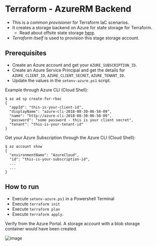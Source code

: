 # Terraform - AzureRM Backend

* This is a _common provisioner_ for Terraform IaC scenarios.
* It creates a storage backend on Azure for state storage for Terraform.
  * Read about offsite state storage [here](https://www.terraform.io/docs/backends/).
* _Terraform itself_ is used to provision this stage storage account. 

## Prerequisites

* Create an Azure account and get your `AZURE_SUBSCRIPTION_ID`. 
* Create an Azure Service Principal and get the details for `AZURE_CLIENT_ID`, `AZURE_CLIENT_SECRET`, `AZURE_TENANT_ID`.
* Update the values in the `setenv-azure.ps1` script. 

Example through Azure CLI (Cloud Shell):

```
$ az ad sp create-for-rbac
{
  "appId": "this-is-your-client-id",
  "displayName": "azure-cli-2018-08-30-06-58-09",
  "name": "http://azure-cli-2018-08-30-06-58-09",
  "password": "some password - this is your client secret",
  "tenant": "this-is-your-tenant-id"
}
```

Get your Azure Subscription through the Azure CLI (Cloud Shell):

```
$ az account show
{
  "environmentName": "AzureCloud",
  "id": "this-is-your-subscription-id",
  ...
  ...
}
```

## How to run

* Execute `setenv-azure.ps1` in a Powershell Terminal
* Execute `terraform init`
* Execute `terraform plan`
* Execute `terraform apply`.

Verify from the Azure Portal. A storage account with a blob storage container would have been created.

![image](https://user-images.githubusercontent.com/13379978/44835803-e4292e80-ac52-11e8-930d-ccda1e416892.png)
